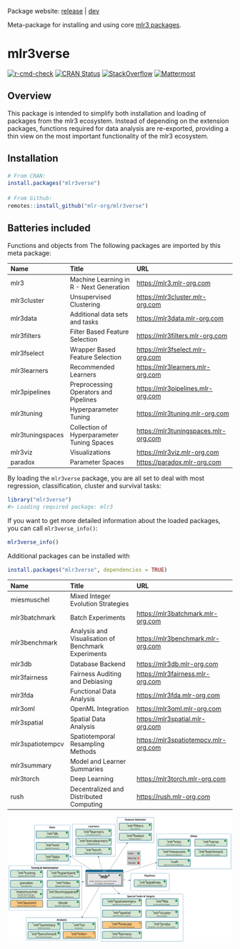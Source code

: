 
<!-- README.md is generated from README.Rmd. Please edit that file -->

Package website: [release](https://mlr3verse.mlr-org.com/) \|
[dev](https://mlr3verse.mlr-org.com/dev/)

Meta-package for installing and using core [mlr3
packages](https://github.com/mlr-org/mlr3/wiki/Extension-Packages).

# mlr3verse

<!-- badges: start -->

[![r-cmd-check](https://github.com/mlr-org/mlr3verse/actions/workflows/r-cmd-check.yml/badge.svg)](https://github.com/mlr-org/mlr3verse/actions/workflows/r-cmd-check.yml)
[![CRAN
Status](https://www.r-pkg.org/badges/version-ago/mlr3verse)](https://cran.r-project.org/package=mlr3verse)
[![StackOverflow](https://img.shields.io/badge/stackoverflow-mlr3-orange.svg)](https://stackoverflow.com/questions/tagged/mlr3)
[![Mattermost](https://img.shields.io/badge/chat-mattermost-orange.svg)](https://lmmisld-lmu-stats-slds.srv.mwn.de/mlr_invite/)
<!-- badges: end -->

## Overview

This package is intended to simplify both installation and loading of
packages from the mlr3 ecosystem. Instead of depending on the extension
packages, functions required for data analysis are re-exported,
providing a thin view on the most important functionality of the mlr3
ecosystem.

## Installation

``` r
# From CRAN:
install.packages("mlr3verse")

# From Github:
remotes::install_github("mlr-org/mlr3verse")
```

## Batteries included

Functions and objects from The following packages are imported by this
meta package:

| Name             | Title                                      | URL                                    |
|:-----------------|:-------------------------------------------|:---------------------------------------|
| mlr3             | Machine Learning in R - Next Generation    | <https://mlr3.mlr-org.com>             |
| mlr3cluster      | Unsupervised Clustering                    | <https://mlr3cluster.mlr-org.com>      |
| mlr3data         | Additional data sets and tasks             | <https://mlr3data.mlr-org.com>         |
| mlr3filters      | Filter Based Feature Selection             | <https://mlr3filters.mlr-org.com>      |
| mlr3fselect      | Wrapper Based Feature Selection            | <https://mlr3fselect.mlr-org.com>      |
| mlr3learners     | Recommended Learners                       | <https://mlr3learners.mlr-org.com>     |
| mlr3pipelines    | Preprocessing Operators and Pipelines      | <https://mlr3pipelines.mlr-org.com>    |
| mlr3tuning       | Hyperparameter Tuning                      | <https://mlr3tuning.mlr-org.com>       |
| mlr3tuningspaces | Collection of Hyperparameter Tuning Spaces | <https://mlr3tuningspaces.mlr-org.com> |
| mlr3viz          | Visualizations                             | <https://mlr3viz.mlr-org.com>          |
| paradox          | Parameter Spaces                           | <https://paradox.mlr-org.com>          |

By loading the `mlr3verse` package, you are all set to deal with most
regression, classification, cluster and survival tasks:

``` r
library("mlr3verse")
#> Loading required package: mlr3
```

If you want to get more detailed information about the loaded packages,
you can call `mlr3verse_info()`:

``` r
mlr3verse_info()
```

Additional packages can be installed with

``` r
install.packages("mlr3verse", dependencies = TRUE)
```

| Name             | Title                                               | URL                                    |
|:-----------------|:----------------------------------------------------|:---------------------------------------|
| miesmuschel      | Mixed Integer Evolution Strategies                  |                                        |
| mlr3batchmark    | Batch Experiments                                   | <https://mlr3batchmark.mlr-org.com>    |
| mlr3benchmark    | Analysis and Visualisation of Benchmark Experiments | <https://mlr3benchmark.mlr-org.com>    |
| mlr3db           | Database Backend                                    | <https://mlr3db.mlr-org.com>           |
| mlr3fairness     | Fairness Auditing and Debiasing                     | <https://mlr3fairness.mlr-org.com>     |
| mlr3fda          | Functional Data Analysis                            | <https://mlr3fda.mlr-org.com>          |
| mlr3oml          | OpenML Integration                                  | <https://mlr3oml.mlr-org.com>          |
| mlr3spatial      | Spatial Data Analysis                               | <https://mlr3spatial.mlr-org.com>      |
| mlr3spatiotempcv | Spatiotemporal Resampling Methods                   | <https://mlr3spatiotempcv.mlr-org.com> |
| mlr3summary      | Model and Learner Summaries                         |                                        |
| mlr3torch        | Deep Learning                                       | <https://mlr3torch.mlr-org.com>        |
| rush             | Decentralized and Distributed Computing             | <https://rush.mlr-org.com>             |

<a href="https://raw.githubusercontent.com/mlr-org/mlr3/master/man/figures/mlr3verse.svg?sanitize=true"><img src="https://raw.githubusercontent.com/mlr-org/mlr3/master/man/figures/mlr3verse.svg?sanitize=true" /></a>
